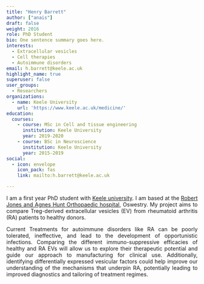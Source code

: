 ```yaml
---
title: "Henry Barrett"
author: ["anais"]
draft: false
weight: 2016
role: PhD Student
bio: One sentence summary goes here.
interests:
  - Extracellular vesicles
  - Cell therapies
  - Autoimmune disorders
email: h.barrett@keele.ac.uk
highlight_name: true
superuser: false
user_groups:
  - Researchers
organizations:
  - name: Keele University
    url: 'https://www.keele.ac.uk/medicine/'
education:
  courses:
    - course: MSc in Cell and tissue engineering
      institution: Keele University  
      year: 2019-2020
    - course: BSc in Neuroscience 
      institution: Keele University
      year: 2015-2019
social:
  - icon: envelope
    icon_pack: fas
    link: mailto:h.barrett@keele.ac.uk

---
```

<style>
body {
text-align: justify}
</style>

I am a first year PhD student with [Keele university](https://www.keele.ac.uk/). I am based at
the [Robert Jones and Agnes Hunt Orthopaedic hospital](https://www.rjah.nhs.uk/), Oswestry. My
project aims to compare Treg-derived extracellular vesicles (EV) from rheumatoid arthritis (RA)
patients to healthy donors.

Current Treatments for autoimmune disorders like RA can be poorly tolerated, ineffective, and
lead to the development of opportunistic infections. Comparing the different immuno-suppressive
efficacies of healthy and RA EVs will allow us to explore their therapeutic potential and guide
our approach to manufacturing for clinical use. Additionally, identifying differentially
expressed vesicular factors could help improve our understanding of the mechanisms that underpin
RA, potentially leading to improved diagnostics and tailoring of treatment regimes.
